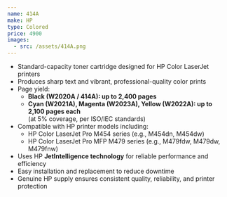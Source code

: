 ```yaml
---
name: 414A
make: HP
type: Colored
price: 4900
images:
  - src: /assets/414A.png
---
```


* Standard-capacity toner cartridge designed for HP Color LaserJet printers
* Produces sharp text and vibrant, professional-quality color prints
* Page yield:
  * **Black (W2020A / 414A): up to 2,400 pages**
  * **Cyan (W2021A), Magenta (W2023A), Yellow (W2022A): up to 2,100 pages each**\
    (at 5% coverage, per ISO/IEC standards)
* Compatible with HP printer models including:
  * HP Color LaserJet Pro M454 series (e.g., M454dn, M454dw)
  * HP Color LaserJet Pro MFP M479 series (e.g., M479fdw, M479dw, M479fnw)
* Uses HP **JetIntelligence technology** for reliable performance and efficiency
* Easy installation and replacement to reduce downtime
* Genuine HP supply ensures consistent quality, reliability, and printer protection
